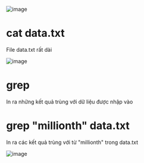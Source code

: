 ![image](https://github.com/user-attachments/assets/2eda1321-d743-4179-87a2-e1c571f80f13)

# cat data.txt
File data.txt rất dài 

![image](https://github.com/user-attachments/assets/1264c4da-80a7-4355-8ab2-63184903293e)

# grep
In ra những kết quả trùng với dữ liệu được nhập vào

# grep "millionth" data.txt
In ra các kết quả trùng với từ "millionth" trong data.txt

![image](https://github.com/user-attachments/assets/a1090e31-dc46-4ce4-af3d-e7279752edda)
